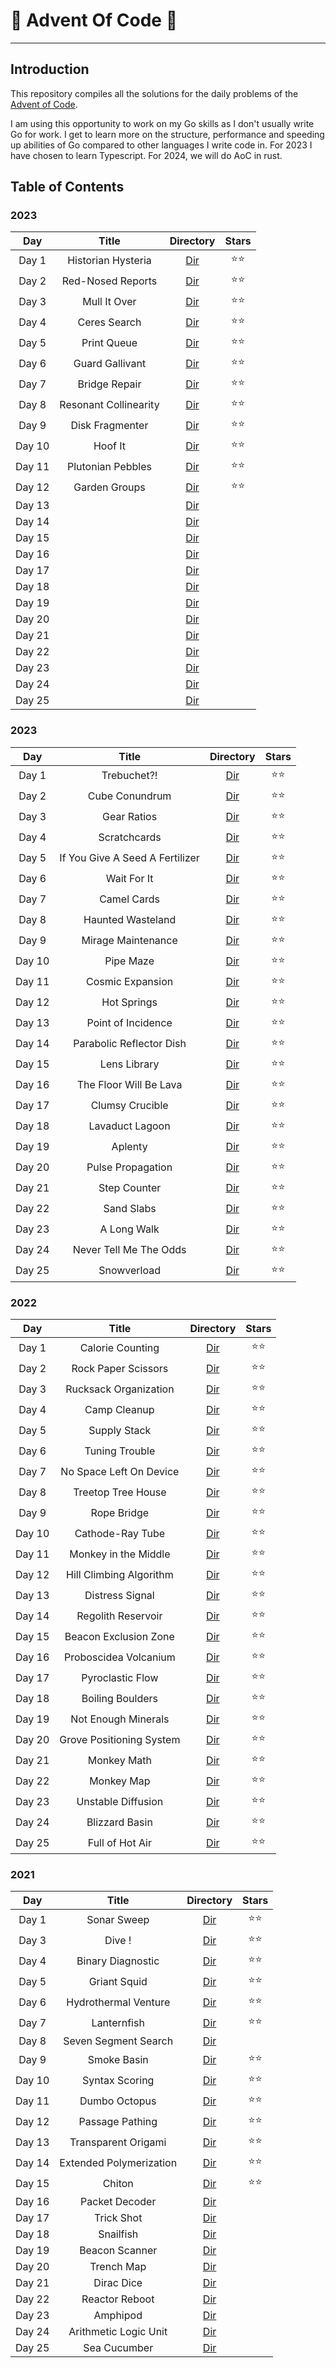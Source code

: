 # 🎄 Advent Of Code 🎄

---

## Introduction

This repository compiles all the solutions for the daily problems of the
[Advent of Code](https://adventofcode.com/).

I am using this opportunity to work on my Go skills as I don't usually write Go
for work. I get to learn more on the structure, performance and speeding up
abilities of Go compared to other languages I write code in. For 2023 I have
chosen to learn Typescript. For 2024, we will do AoC in rust.

## Table of Contents

### 2023

|  Day   |         Title         |                                      Directory                                      | Stars  |
| :----: | :-------------------: | :---------------------------------------------------------------------------------: | :----: |
| Day 1  |  Historian Hysteria   | [Dir](https://gitlab.com/loicdiridollou/advent-of-code/-/blob/main/2024/src/day01/) | ⭐️⭐️ |
| Day 2  |   Red-Nosed Reports   | [Dir](https://gitlab.com/loicdiridollou/advent-of-code/-/blob/main/2024/src/day02/) | ⭐️⭐️ |
| Day 3  |     Mull It Over      | [Dir](https://gitlab.com/loicdiridollou/advent-of-code/-/blob/main/2024/src/day03/) | ⭐️⭐️ |
| Day 4  |     Ceres Search      | [Dir](https://gitlab.com/loicdiridollou/advent-of-code/-/blob/main/2024/src/day04/) | ⭐️⭐️ |
| Day 5  |      Print Queue      | [Dir](https://gitlab.com/loicdiridollou/advent-of-code/-/blob/main/2024/src/day05/) | ⭐️⭐️ |
| Day 6  |    Guard Gallivant    | [Dir](https://gitlab.com/loicdiridollou/advent-of-code/-/blob/main/2024/src/day06/) | ⭐️⭐️ |
| Day 7  |     Bridge Repair     | [Dir](https://gitlab.com/loicdiridollou/advent-of-code/-/blob/main/2024/src/day07/) | ⭐️⭐️ |
| Day 8  | Resonant Collinearity | [Dir](https://gitlab.com/loicdiridollou/advent-of-code/-/blob/main/2024/src/day08/) | ⭐️⭐️ |
| Day 9  |    Disk Fragmenter    | [Dir](https://gitlab.com/loicdiridollou/advent-of-code/-/blob/main/2024/src/day09/) | ⭐️⭐️ |
| Day 10 |        Hoof It        | [Dir](https://gitlab.com/loicdiridollou/advent-of-code/-/blob/main/2024/src/day10/) | ⭐️⭐️ |
| Day 11 |   Plutonian Pebbles   | [Dir](https://gitlab.com/loicdiridollou/advent-of-code/-/blob/main/2024/src/day11/) | ⭐️⭐️ |
| Day 12 |     Garden Groups     | [Dir](https://gitlab.com/loicdiridollou/advent-of-code/-/blob/main/2024/src/day12/) | ⭐️⭐️ |
| Day 13 |                       | [Dir](https://gitlab.com/loicdiridollou/advent-of-code/-/blob/main/2024/src/day13/) |        |
| Day 14 |                       | [Dir](https://gitlab.com/loicdiridollou/advent-of-code/-/blob/main/2024/src/day14/) |        |
| Day 15 |                       | [Dir](https://gitlab.com/loicdiridollou/advent-of-code/-/blob/main/2024/src/day15/) |        |
| Day 16 |                       | [Dir](https://gitlab.com/loicdiridollou/advent-of-code/-/blob/main/2024/src/day16/) |        |
| Day 17 |                       | [Dir](https://gitlab.com/loicdiridollou/advent-of-code/-/blob/main/2024/src/day17/) |        |
| Day 18 |                       | [Dir](https://gitlab.com/loicdiridollou/advent-of-code/-/blob/main/2024/src/day18/) |        |
| Day 19 |                       | [Dir](https://gitlab.com/loicdiridollou/advent-of-code/-/blob/main/2024/src/day19/) |        |
| Day 20 |                       | [Dir](https://gitlab.com/loicdiridollou/advent-of-code/-/blob/main/2024/src/day20/) |        |
| Day 21 |                       | [Dir](https://gitlab.com/loicdiridollou/advent-of-code/-/blob/main/2024/src/day21/) |        |
| Day 22 |                       | [Dir](https://gitlab.com/loicdiridollou/advent-of-code/-/blob/main/2024/src/day22/) |        |
| Day 23 |                       | [Dir](https://gitlab.com/loicdiridollou/advent-of-code/-/blob/main/2024/src/day23/) |        |
| Day 24 |                       | [Dir](https://gitlab.com/loicdiridollou/advent-of-code/-/blob/main/2024/src/day24/) |        |
| Day 25 |                       | [Dir](https://gitlab.com/loicdiridollou/advent-of-code/-/blob/main/2024/src/day25/) |        |

### 2023

|  Day   |              Title              |                                    Directory                                    | Stars  |
| :----: | :-----------------------------: | :-----------------------------------------------------------------------------: | :----: |
| Day 1  |           Trebuchet?!           | [Dir](https://gitlab.com/loicdiridollou/advent-of-code/-/blob/main/2023/day01/) | ⭐️⭐️ |
| Day 2  |         Cube Conundrum          | [Dir](https://gitlab.com/loicdiridollou/advent-of-code/-/blob/main/2023/day02/) | ⭐️⭐️ |
| Day 3  |           Gear Ratios           | [Dir](https://gitlab.com/loicdiridollou/advent-of-code/-/blob/main/2023/day03/) | ⭐️⭐️ |
| Day 4  |          Scratchcards           | [Dir](https://gitlab.com/loicdiridollou/advent-of-code/-/blob/main/2023/day04/) | ⭐️⭐️ |
| Day 5  | If You Give A Seed A Fertilizer | [Dir](https://gitlab.com/loicdiridollou/advent-of-code/-/blob/main/2023/day05/) | ⭐️⭐️ |
| Day 6  |           Wait For It           | [Dir](https://gitlab.com/loicdiridollou/advent-of-code/-/blob/main/2023/day06/) | ⭐️⭐️ |
| Day 7  |           Camel Cards           | [Dir](https://gitlab.com/loicdiridollou/advent-of-code/-/blob/main/2023/day07/) | ⭐️⭐️ |
| Day 8  |        Haunted Wasteland        | [Dir](https://gitlab.com/loicdiridollou/advent-of-code/-/blob/main/2023/day08/) | ⭐️⭐️ |
| Day 9  |       Mirage Maintenance        | [Dir](https://gitlab.com/loicdiridollou/advent-of-code/-/blob/main/2023/day09/) | ⭐️⭐️ |
| Day 10 |            Pipe Maze            | [Dir](https://gitlab.com/loicdiridollou/advent-of-code/-/blob/main/2023/day10/) | ⭐️⭐️ |
| Day 11 |        Cosmic Expansion         | [Dir](https://gitlab.com/loicdiridollou/advent-of-code/-/blob/main/2023/day11/) | ⭐️⭐️ |
| Day 12 |           Hot Springs           | [Dir](https://gitlab.com/loicdiridollou/advent-of-code/-/blob/main/2023/day12/) | ⭐️⭐️ |
| Day 13 |       Point of Incidence        | [Dir](https://gitlab.com/loicdiridollou/advent-of-code/-/blob/main/2023/day13/) | ⭐️⭐️ |
| Day 14 |    Parabolic Reflector Dish     | [Dir](https://gitlab.com/loicdiridollou/advent-of-code/-/blob/main/2023/day14/) | ⭐️⭐️ |
| Day 15 |          Lens Library           | [Dir](https://gitlab.com/loicdiridollou/advent-of-code/-/blob/main/2023/day15/) | ⭐️⭐️ |
| Day 16 |     The Floor Will Be Lava      | [Dir](https://gitlab.com/loicdiridollou/advent-of-code/-/blob/main/2023/day16/) | ⭐️⭐️ |
| Day 17 |         Clumsy Crucible         | [Dir](https://gitlab.com/loicdiridollou/advent-of-code/-/blob/main/2023/day17/) | ⭐️⭐️ |
| Day 18 |         Lavaduct Lagoon         | [Dir](https://gitlab.com/loicdiridollou/advent-of-code/-/blob/main/2023/day18/) | ⭐️⭐️ |
| Day 19 |             Aplenty             | [Dir](https://gitlab.com/loicdiridollou/advent-of-code/-/blob/main/2023/day19/) | ⭐️⭐️ |
| Day 20 |        Pulse Propagation        | [Dir](https://gitlab.com/loicdiridollou/advent-of-code/-/blob/main/2023/day20/) | ⭐️⭐️ |
| Day 21 |          Step Counter           | [Dir](https://gitlab.com/loicdiridollou/advent-of-code/-/blob/main/2023/day21/) | ⭐️⭐️ |
| Day 22 |           Sand Slabs            | [Dir](https://gitlab.com/loicdiridollou/advent-of-code/-/blob/main/2023/day22/) | ⭐️⭐️ |
| Day 23 |           A Long Walk           | [Dir](https://gitlab.com/loicdiridollou/advent-of-code/-/blob/main/2023/day23/) | ⭐️⭐️ |
| Day 24 |     Never Tell Me The Odds      | [Dir](https://gitlab.com/loicdiridollou/advent-of-code/-/blob/main/2023/day24/) | ⭐️⭐️ |
| Day 25 |           Snowverload           | [Dir](https://gitlab.com/loicdiridollou/advent-of-code/-/blob/main/2023/day25/) | ⭐️⭐️ |

### 2022

|  Day   |          Title           |                                    Directory                                    | Stars  |
| :----: | :----------------------: | :-----------------------------------------------------------------------------: | :----: |
| Day 1  |     Calorie Counting     | [Dir](https://gitlab.com/loicdiridollou/advent-of-code/-/blob/main/2022/day01/) | ⭐️⭐️ |
| Day 2  |   Rock Paper Scissors    | [Dir](https://gitlab.com/loicdiridollou/advent-of-code/-/blob/main/2022/day02/) | ⭐️⭐️ |
| Day 3  |  Rucksack Organization   | [Dir](https://gitlab.com/loicdiridollou/advent-of-code/-/blob/main/2022/day03/) | ⭐️⭐️ |
| Day 4  |       Camp Cleanup       | [Dir](https://gitlab.com/loicdiridollou/advent-of-code/-/blob/main/2022/day04/) | ⭐️⭐️ |
| Day 5  |       Supply Stack       | [Dir](https://gitlab.com/loicdiridollou/advent-of-code/-/blob/main/2022/day05/) | ⭐️⭐️ |
| Day 6  |      Tuning Trouble      | [Dir](https://gitlab.com/loicdiridollou/advent-of-code/-/blob/main/2022/day06/) | ⭐️⭐️ |
| Day 7  | No Space Left On Device  | [Dir](https://gitlab.com/loicdiridollou/advent-of-code/-/blob/main/2022/day07/) | ⭐️⭐️ |
| Day 8  |    Treetop Tree House    | [Dir](https://gitlab.com/loicdiridollou/advent-of-code/-/blob/main/2022/day08/) | ⭐️⭐️ |
| Day 9  |       Rope Bridge        | [Dir](https://gitlab.com/loicdiridollou/advent-of-code/-/blob/main/2022/day09/) | ⭐️⭐️ |
| Day 10 |     Cathode-Ray Tube     | [Dir](https://gitlab.com/loicdiridollou/advent-of-code/-/blob/main/2022/day10/) | ⭐️⭐️ |
| Day 11 |   Monkey in the Middle   | [Dir](https://gitlab.com/loicdiridollou/advent-of-code/-/blob/main/2022/day11/) | ⭐️⭐️ |
| Day 12 | Hill Climbing Algorithm  | [Dir](https://gitlab.com/loicdiridollou/advent-of-code/-/blob/main/2022/day12/) | ⭐️⭐️ |
| Day 13 |     Distress Signal      | [Dir](https://gitlab.com/loicdiridollou/advent-of-code/-/blob/main/2022/day13/) | ⭐️⭐️ |
| Day 14 |    Regolith Reservoir    | [Dir](https://gitlab.com/loicdiridollou/advent-of-code/-/blob/main/2022/day14/) | ⭐️⭐️ |
| Day 15 |  Beacon Exclusion Zone   | [Dir](https://gitlab.com/loicdiridollou/advent-of-code/-/blob/main/2022/day15/) | ⭐️⭐️ |
| Day 16 |  Proboscidea Volcanium   | [Dir](https://gitlab.com/loicdiridollou/advent-of-code/-/blob/main/2022/day16/) | ⭐️⭐️ |
| Day 17 |     Pyroclastic Flow     | [Dir](https://gitlab.com/loicdiridollou/advent-of-code/-/blob/main/2022/day17/) | ⭐️⭐️ |
| Day 18 |     Boiling Boulders     | [Dir](https://gitlab.com/loicdiridollou/advent-of-code/-/blob/main/2022/day18/) | ⭐️⭐️ |
| Day 19 |   Not Enough Minerals    | [Dir](https://gitlab.com/loicdiridollou/advent-of-code/-/blob/main/2022/day19/) | ⭐️⭐️ |
| Day 20 | Grove Positioning System | [Dir](https://gitlab.com/loicdiridollou/advent-of-code/-/blob/main/2022/day20/) | ⭐️⭐️ |
| Day 21 |       Monkey Math        | [Dir](https://gitlab.com/loicdiridollou/advent-of-code/-/blob/main/2022/day21/) | ⭐️⭐️ |
| Day 22 |        Monkey Map        | [Dir](https://gitlab.com/loicdiridollou/advent-of-code/-/blob/main/2022/day22/) | ⭐️⭐️ |
| Day 23 |    Unstable Diffusion    | [Dir](https://gitlab.com/loicdiridollou/advent-of-code/-/blob/main/2022/day23/) | ⭐️⭐️ |
| Day 24 |      Blizzard Basin      | [Dir](https://gitlab.com/loicdiridollou/advent-of-code/-/blob/main/2022/day24/) | ⭐️⭐️ |
| Day 25 |     Full of Hot Air      | [Dir](https://gitlab.com/loicdiridollou/advent-of-code/-/blob/main/2022/day25/) | ⭐️⭐️ |

### 2021

|  Day   |          Title          |                                    Directory                                    | Stars  |
| :----: | :---------------------: | :-----------------------------------------------------------------------------: | :----: |
| Day 1  |       Sonar Sweep       | [Dir](https://gitlab.com/loicdiridollou/advent-of-code/-/blob/main/2021/day01/) | ⭐️⭐️ |
| Day 3  |         Dive !          | [Dir](https://gitlab.com/loicdiridollou/advent-of-code/-/blob/main/2021/day03/) | ⭐️⭐️ |
| Day 4  |    Binary Diagnostic    | [Dir](https://gitlab.com/loicdiridollou/advent-of-code/-/blob/main/2021/day04/) | ⭐️⭐️ |
| Day 5  |      Griant Squid       | [Dir](https://gitlab.com/loicdiridollou/advent-of-code/-/blob/main/2021/day05/) | ⭐️⭐️ |
| Day 6  |  Hydrothermal Venture   | [Dir](https://gitlab.com/loicdiridollou/advent-of-code/-/blob/main/2021/day06/) | ⭐️⭐️ |
| Day 7  |       Lanternfish       | [Dir](https://gitlab.com/loicdiridollou/advent-of-code/-/blob/main/2021/day07/) | ⭐️⭐️ |
| Day 8  |  Seven Segment Search   | [Dir](https://gitlab.com/loicdiridollou/advent-of-code/-/blob/main/2021/day08/) |        |
| Day 9  |       Smoke Basin       | [Dir](https://gitlab.com/loicdiridollou/advent-of-code/-/blob/main/2021/day09/) | ⭐️⭐️ |
| Day 10 |     Syntax Scoring      | [Dir](https://gitlab.com/loicdiridollou/advent-of-code/-/blob/main/2021/day10/) | ⭐️⭐️ |
| Day 11 |      Dumbo Octopus      | [Dir](https://gitlab.com/loicdiridollou/advent-of-code/-/blob/main/2021/day11/) | ⭐️⭐️ |
| Day 12 |     Passage Pathing     | [Dir](https://gitlab.com/loicdiridollou/advent-of-code/-/blob/main/2021/day12/) | ⭐️⭐️ |
| Day 13 |   Transparent Origami   | [Dir](https://gitlab.com/loicdiridollou/advent-of-code/-/blob/main/2021/day13/) | ⭐️⭐️ |
| Day 14 | Extended Polymerization | [Dir](https://gitlab.com/loicdiridollou/advent-of-code/-/blob/main/2021/day14/) | ⭐️⭐️ |
| Day 15 |         Chiton          | [Dir](https://gitlab.com/loicdiridollou/advent-of-code/-/blob/main/2021/day15/) | ⭐️⭐️ |
| Day 16 |     Packet Decoder      | [Dir](https://gitlab.com/loicdiridollou/advent-of-code/-/blob/main/2021/day16/) |        |
| Day 17 |       Trick Shot        | [Dir](https://gitlab.com/loicdiridollou/advent-of-code/-/blob/main/2021/day17/) |        |
| Day 18 |        Snailfish        | [Dir](https://gitlab.com/loicdiridollou/advent-of-code/-/blob/main/2021/day18/) |        |
| Day 19 |     Beacon Scanner      | [Dir](https://gitlab.com/loicdiridollou/advent-of-code/-/blob/main/2021/day19/) |        |
| Day 20 |       Trench Map        | [Dir](https://gitlab.com/loicdiridollou/advent-of-code/-/blob/main/2021/day20/) |        |
| Day 21 |       Dirac Dice        | [Dir](https://gitlab.com/loicdiridollou/advent-of-code/-/blob/main/2021/day21/) |        |
| Day 22 |     Reactor Reboot      | [Dir](https://gitlab.com/loicdiridollou/advent-of-code/-/blob/main/2021/day22/) |        |
| Day 23 |        Amphipod         | [Dir](https://gitlab.com/loicdiridollou/advent-of-code/-/blob/main/2021/day23/) |        |
| Day 24 |  Arithmetic Logic Unit  | [Dir](https://gitlab.com/loicdiridollou/advent-of-code/-/blob/main/2021/day24/) |        |
| Day 25 |      Sea Cucumber       | [Dir](https://gitlab.com/loicdiridollou/advent-of-code/-/blob/main/2021/day25/) |        |
